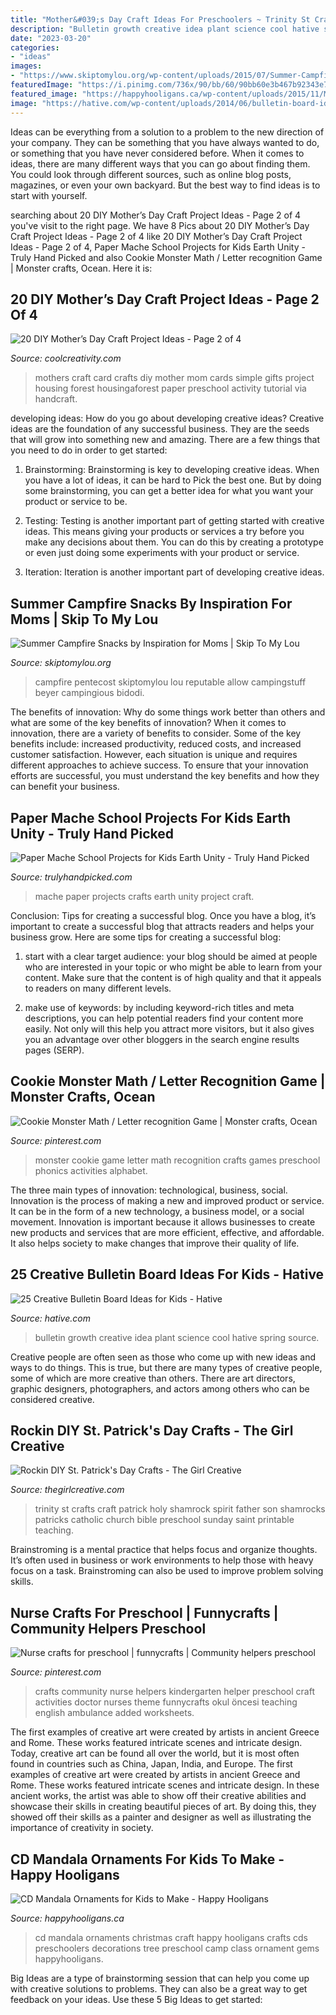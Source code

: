 ```yaml
---
title: "Mother&#039;s Day Craft Ideas For Preschoolers ~ Trinity St Crafts Craft Patrick Holy Shamrock Spirit Father Son Shamrocks Patricks Catholic Church Bible Preschool Sunday Saint Printable Teaching"
description: "Bulletin growth creative idea plant science cool hative spring source"
date: "2023-03-20"
categories:
- "ideas"
images:
- "https://www.skiptomylou.org/wp-content/uploads/2015/07/Summer-Campfire-Snacks-1.jpg"
featuredImage: "https://i.pinimg.com/736x/90/bb/60/90bb60e3b467b92343e770d6239d4216--letter-recognition-games-cookie-monster.jpg"
featured_image: "https://happyhooligans.ca/wp-content/uploads/2015/11/Mandala-CD-Ornaments.jpg"
image: "https://hative.com/wp-content/uploads/2014/06/bulletin-board-ideas/8-plant-growth-board.jpg"
---
```



Ideas can be everything from a solution to a problem to the new direction of your company. They can be something that you have always wanted to do, or something that you have never considered before. When it comes to ideas, there are many different ways that you can go about finding them. You could look through different sources, such as online blog posts, magazines, or even your own backyard. But the best way to find ideas is to start with yourself.

	

		
searching about 20 DIY Mother’s Day Craft Project Ideas - Page 2 of 4 you've visit to the right page. We have 8 Pics about 20 DIY Mother’s Day Craft Project Ideas - Page 2 of 4 like 20 DIY Mother’s Day Craft Project Ideas - Page 2 of 4, Paper Mache School Projects for Kids Earth Unity - Truly Hand Picked and also Cookie Monster Math / Letter recognition Game | Monster crafts, Ocean. Here it is:
		
    
## 20 DIY Mother’s Day Craft Project Ideas - Page 2 Of 4

<img loading=lazy src="http://coolcreativity.com/wp-content/uploads/2016/04/Mothers-Day-Craft-for-Kids-Simple-Mothers-Day-Card-for-Kids.jpg" onerror="this.onerror=null;this.src='https://tse3.mm.bing.net/th?id=OIP.WK3YPhkIVvMpxMwcPfvlKwAAAA&amp;pid=15.1';" alt="20 DIY Mother’s Day Craft Project Ideas - Page 2 of 4">

_Source: coolcreativity.com_

>mothers craft card crafts diy mother mom cards simple gifts project housing forest housingaforest paper preschool activity tutorial via handcraft. 

	

developing ideas: How do you go about developing creative ideas?
Creative ideas are the foundation of any successful business. They are the seeds that will grow into something new and amazing. There are a few things that you need to do in order to get started:
1. Brainstorming: Brainstorming is key to developing creative ideas. When you have a lot of ideas, it can be hard to Pick the best one. But by doing some brainstorming, you can get a better idea for what you want your product or service to be.

2. Testing: Testing is another important part of getting started with creative ideas. This means giving your products or services a try before you make any decisions about them. You can do this by creating a prototype or even just doing some experiments with your product or service.

3. Iteration: Iteration is another important part of developing creative ideas.

    
## Summer Campfire Snacks By Inspiration For Moms | Skip To My Lou

<img loading=lazy src="https://www.skiptomylou.org/wp-content/uploads/2015/07/Summer-Campfire-Snacks-1.jpg" onerror="this.onerror=null;this.src='https://tse1.mm.bing.net/th?id=OIP.D75U69DuNahqdK9upf8hIQHaJ4&amp;pid=15.1';" alt="Summer Campfire Snacks by Inspiration for Moms | Skip To My Lou">

_Source: skiptomylou.org_

>campfire pentecost skiptomylou lou reputable allow campingstuff beyer campingious bidodi. 

	

The benefits of innovation: Why do some things work better than others and what are some of the key benefits of innovation?
When it comes to innovation, there are a variety of benefits to consider. Some of the key benefits include: increased productivity, reduced costs, and increased customer satisfaction. However, each situation is unique and requires different approaches to achieve success. To ensure that your innovation efforts are successful, you must understand the key benefits and how they can benefit your business.

    
## Paper Mache School Projects For Kids Earth Unity - Truly Hand Picked

<img loading=lazy src="https://trulyhandpicked.com/wp-content/uploads/2019/02/tips-for-papermch-school-projects-a-pretty-happy-home-1550682767k48ng.jpg" onerror="this.onerror=null;this.src='https://tse3.mm.bing.net/th?id=OIP.QHsHJhKqrTojo9RY0JeHjwHaJ4&amp;pid=15.1';" alt="Paper Mache School Projects for Kids Earth Unity - Truly Hand Picked">

_Source: trulyhandpicked.com_

>mache paper projects crafts earth unity project craft. 

	

Conclusion: Tips for creating a successful blog.
Once you have a blog, it’s important to create a successful blog that attracts readers and helps your business grow. Here are some tips for creating a successful blog:
1. start with a clear target audience: your blog should be aimed at people who are interested in your topic or who might be able to learn from your content. Make sure that the content is of high quality and that it appeals to readers on many different levels.

2. make use of keywords: by including keyword-rich titles and meta descriptions, you can help potential readers find your content more easily. Not only will this help you attract more visitors, but it also gives you an advantage over other bloggers in the search engine results pages (SERP).


    
## Cookie Monster Math / Letter Recognition Game | Monster Crafts, Ocean

<img loading=lazy src="https://i.pinimg.com/736x/90/bb/60/90bb60e3b467b92343e770d6239d4216--letter-recognition-games-cookie-monster.jpg" onerror="this.onerror=null;this.src='https://tse1.mm.bing.net/th?id=OIP.-YsVIwDxSmIpmf8DKIdXpQHaJ3&amp;pid=15.1';" alt="Cookie Monster Math / Letter recognition Game | Monster crafts, Ocean">

_Source: pinterest.com_

>monster cookie game letter math recognition crafts games preschool phonics activities alphabet. 

	

The three main types of innovation: technological, business, social.
Innovation is the process of making a new and improved product or service. It can be in the form of a new technology, a business model, or a social movement. Innovation is important because it allows businesses to create new products and services that are more efficient, effective, and affordable. It also helps society to make changes that improve their quality of life.

    
## 25 Creative Bulletin Board Ideas For Kids - Hative

<img loading=lazy src="https://hative.com/wp-content/uploads/2014/06/bulletin-board-ideas/8-plant-growth-board.jpg" onerror="this.onerror=null;this.src='https://tse2.mm.bing.net/th?id=OIP.pbK8tQ7U2udN990lSJosPgHaJ4&amp;pid=15.1';" alt="25 Creative Bulletin Board Ideas for Kids - Hative">

_Source: hative.com_

>bulletin growth creative idea plant science cool hative spring source. 

	

Creative people are often seen as those who come up with new ideas and ways to do things. This is true, but there are many types of creative people, some of which are more creative than others. There are art directors, graphic designers, photographers, and actors among others who can be considered creative.

    
## Rockin DIY St. Patrick&#039;s Day Crafts - The Girl Creative

<img loading=lazy src="http://www.thegirlcreative.com/wp-content/uploads/2015/03/trinity-shamrocks-st-patricks-day-craft.jpg" onerror="this.onerror=null;this.src='https://tse1.mm.bing.net/th?id=OIP.97BIJL8oI4J_UUg0zB0fGQHaHM&amp;pid=15.1';" alt="Rockin DIY St. Patrick&#039;s Day Crafts - The Girl Creative">

_Source: thegirlcreative.com_

>trinity st crafts craft patrick holy shamrock spirit father son shamrocks patricks catholic church bible preschool sunday saint printable teaching. 

	

Brainstroming is a mental practice that helps focus and organize thoughts. It’s often used in business or work environments to help those with heavy focus on a task. Brainstroming can also be used to improve problem solving skills.

    
## Nurse Crafts For Preschool | Funnycrafts | Community Helpers Preschool

<img loading=lazy src="https://i.pinimg.com/736x/35/39/06/353906bec30bb047f6ddbcedd2cf596f--nurse-crafts-nurses.jpg" onerror="this.onerror=null;this.src='https://tse3.mm.bing.net/th?id=OIP.4kB1OAEhG6T4z0xH9AWzaAHaKh&amp;pid=15.1';" alt="Nurse crafts for preschool | funnycrafts | Community helpers preschool">

_Source: pinterest.com_

>crafts community nurse helpers kindergarten helper preschool craft activities doctor nurses theme funnycrafts okul öncesi teaching english ambulance added worksheets. 

	

The first examples of creative art were created by artists in ancient Greece and Rome. These works featured intricate scenes and intricate design. Today, creative art can be found all over the world, but it is most often found in countries such as China, Japan, India, and Europe.
The first examples of creative art were created by artists in ancient Greece and Rome. These works featured intricate scenes and intricate design. In these ancient works, the artist was able to show off their creative abilities and showcase their skills in creating beautiful pieces of art. By doing this, they showed off their skills as a painter and designer as well as illustrating the importance of creativity in society.

    
## CD Mandala Ornaments For Kids To Make - Happy Hooligans

<img loading=lazy src="https://happyhooligans.ca/wp-content/uploads/2015/11/Mandala-CD-Ornaments.jpg" onerror="this.onerror=null;this.src='https://tse3.mm.bing.net/th?id=OIP.9DTuUVnyG5oSdZML1KLFwAAAAA&amp;pid=15.1';" alt="CD Mandala Ornaments for Kids to Make - Happy Hooligans">

_Source: happyhooligans.ca_

>cd mandala ornaments christmas craft happy hooligans crafts cds preschoolers decorations tree preschool camp class ornament gems happyhooligans. 

	

Big Ideas are a type of brainstorming session that can help you come up with creative solutions to problems. They can also be a great way to get feedback on your ideas. Use these 5 Big Ideas to get started: 

